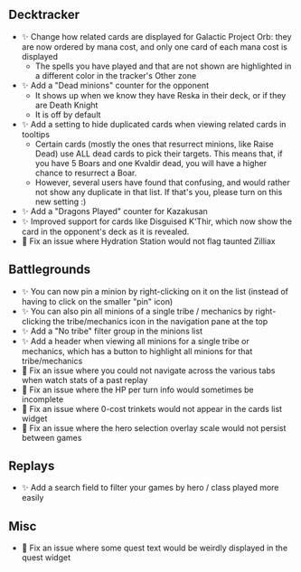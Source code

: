 ## Decktracker

-   ✨ Change how related cards are displayed for Galactic Project Orb: they are now ordered by mana cost, and only one card of each mana cost is displayed
    -   The spells you have played and that are not shown are highlighted in a different color in the tracker's Other zone
-   ✨ Add a "Dead minions" counter for the opponent
    -   It shows up when we know they have Reska in their deck, or if they are Death Knight
    -   It is off by default
-   ✨ Add a setting to hide duplicated cards when viewing related cards in tooltips
    -   Certain cards (mostly the ones that resurrect minions, like Raise Dead) use ALL dead cards to pick their targets. This means that, if you have 5 Boars and one Kvaldir dead, you will have a higher chance to resurrect a Boar.
    -   However, several users have found that confusing, and would rather not show any duplicate in that list. If that's you, please turn on this new setting :)
-   ✨ Add a "Dragons Played" counter for Kazakusan
-   ✨ Improved support for cards like Disguised K'Thir, which now show the card in the opponent's deck as it is revealed.
-   🐞 Fix an issue where Hydration Station would not flag taunted Zilliax

## Battlegrounds

-   ✨ You can now pin a minion by right-clicking on it on the list (instead of having to click on the smaller "pin" icon)
-   ✨ You can also pin all minions of a single tribe / mechanics by right-clicking the tribe/mechanics icon in the navigation pane at the top
-   ✨ Add a "No tribe" filter group in the minions list
-   ✨ Add a header when viewing all minions for a single tribe or mechanics, which has a button to highlight all minions for that tribe/mechanics
-   🐞 Fix an issue where you could not navigate across the various tabs when watch stats of a past replay
-   🐞 Fix an issue where the HP per turn info would sometimes be incomplete
-   🐞 Fix an issue where 0-cost trinkets would not appear in the cards list widget
-   🐞 Fix an issue where the hero selection overlay scale would not persist between games

## Replays

-   ✨ Add a search field to filter your games by hero / class played more easily

## Misc

-   🐞 Fix an issue where some quest text would be weirdly displayed in the quest widget
